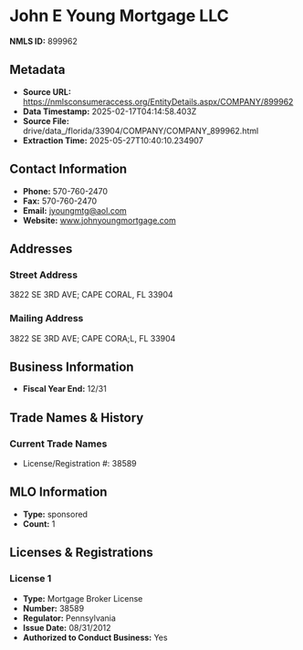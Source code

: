 # John E Young Mortgage LLC

**NMLS ID:** 899962

## Metadata
- **Source URL:** https://nmlsconsumeraccess.org/EntityDetails.aspx/COMPANY/899962
- **Data Timestamp:** 2025-02-17T04:14:58.403Z
- **Source File:** drive/data_/florida/33904/COMPANY/COMPANY_899962.html
- **Extraction Time:** 2025-05-27T10:40:10.234907

## Contact Information
- **Phone:** 570-760-2470
- **Fax:** 570-760-2470
- **Email:** jyoungmtg@aol.com
- **Website:** www.johnyoungmortgage.com

## Addresses
### Street Address
3822 SE 3RD AVE; CAPE CORAL, FL 33904

### Mailing Address
3822 SE 3RD AVE; CAPE CORA;L, FL 33904

## Business Information
- **Fiscal Year End:** 12/31

## Trade Names & History
### Current Trade Names
- License/Registration #: 38589

## MLO Information
- **Type:** sponsored
- **Count:** 1

## Licenses & Registrations

### License 1
- **Type:** Mortgage Broker License
- **Number:** 38589
- **Regulator:** Pennsylvania
- **Issue Date:** 08/31/2012
- **Authorized to Conduct Business:** Yes
